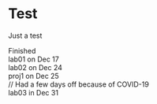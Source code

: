 # Test

Just a test

Finished  
lab01 on Dec 17  
lab02 on Dec 24  
proj1 on Dec 25  
// Had a few days off because of COVID-19  
lab03 in Dec 31
